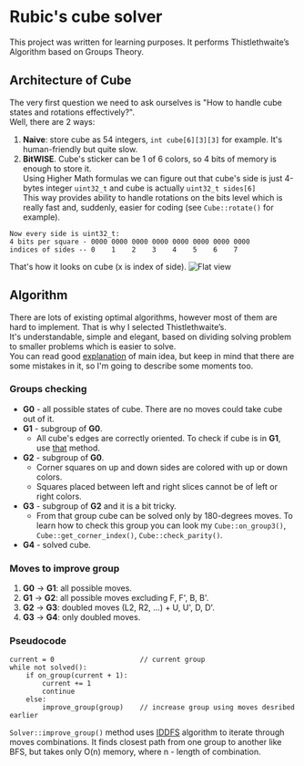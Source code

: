 # Rubic's cube solver

This project was written for learning purposes. It performs Thistlethwaite’s Algorithm based on Groups Theory.

## Architecture of Cube

The very first question we need to ask ourselves is "How to handle cube states and rotations effectively?".\
Well, there are 2 ways:
1. **Naive**: store cube as 54 integers, `int cube[6][3][3]` for example. It's human-friendly but quite slow.
2. **BitWISE**. Cube's sticker can be 1 of 6 colors, so 4 bits of memory is enough to store it. \
Using Higher Math formulas we can figure out that cube's side is just 4-bytes integer `uint32_t` and cube is actually `uint32_t sides[6]`\
This way provides ability to handle rotations on the bits level which is really fast and, suddenly, easier for coding (see `Cube::rotate()` for example).

```
Now every side is uint32_t:
4 bits per square - 0000 0000 0000 0000 0000 0000 0000 0000
indices of sides -- 0    1    2    3    4    5    6    7    
```

That's how it looks on cube (x is index of side).
![Flat view](https://github.com/thermo911/IS-2020-prog-2-sem/blob/master/homework6/images/cube.png)

## Algorithm

There are lots of existing optimal algorithms, however most of them are hard to implement. That is why I selected Thistlethwaite’s. \
It's understandable, simple and elegant, based on dividing solving problem to smaller problems which is easier to solve.  \
You can read good [explanation](https://medium.com/@benjamin.botto/implementing-an-optimal-rubiks-cube-solver-using-korf-s-algorithm-bf750b332cf9) of main idea, but
keep in mind that there are some mistakes in it, so I'm going to describe some moments too.

### Groups checking
* **G0** - all possible states of cube. There are no moves could take cube out of it.  
* **G1** - subgroup of **G0**.
  * All cube's edges are correctly oriented. 
To check if cube is in **G1**, use [that](http://cube.rider.biz/zz.php?p=eoline) method.
* **G2** - subgroup of **G0**.
  * Corner squares on up and down sides are colored with up or down colors.
  * Squares placed between left and right slices cannot be of left or right colors.
* **G3** - subgroup of **G2** and it is a bit tricky.
  * From that group cube can be solved only by 180-degrees moves.
To learn how to check this group you can look my `Cube::on_group3()`, `Cube::get_corner_index()`, `Cube::check_parity()`.
* **G4** - solved cube.

### Moves to improve group
1. **G0** -> **G1**: all possible moves.
2. **G1** -> **G2**: all possible moves excluding F, F', B, B'.
3. **G2** -> **G3**: doubled moves (L2, R2, ...) + U, U', D, D'.
4. **G3** -> **G4**: only doubled moves.

### Pseudocode
```
current = 0                     // current group
while not solved():
    if on_group(current + 1):
        current += 1
        continue
    else:
        improve_group(group)    // increase group using moves desribed earlier 
```
`Solver::improve_group()` method uses [IDDFS](https://en.wikipedia.org/wiki/Iterative_deepening_depth-first_search#:~:text=In%20computer%20science%2C%20iterative%20deepening,until%20the%20goal%20is%20found) algorithm to iterate through moves combinations. 
It finds closest path from one group to another like BFS, but takes only O(n) memory, where n - length of combination.
